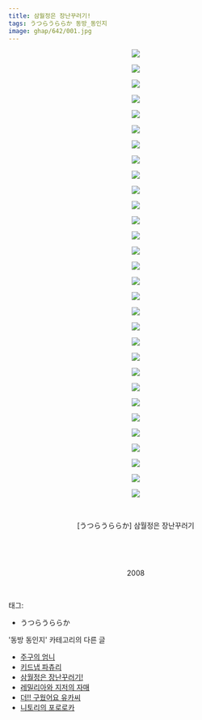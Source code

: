 ```yaml
---
title: 삼월정은 장난꾸러기!
tags: うつらうららか 동방_동인지
image: ghap/642/001.jpg
---
```

<div class="article">
<p style="text-align: center; clear: none; float: none;"><img src="{{ site.nasurl }}/ghap/642/001.jpg"/></p>
<p style="text-align: center; clear: none; float: none;"><img src="{{ site.nasurl }}/ghap/642/002.jpg"/></p>
<p style="text-align: center; clear: none; float: none;"><img src="{{ site.nasurl }}/ghap/642/003.jpg"/></p>
<p style="text-align: center; clear: none; float: none;"><img src="{{ site.nasurl }}/ghap/642/004.jpg"/></p>
<p style="text-align: center; clear: none; float: none;"><img src="{{ site.nasurl }}/ghap/642/005.jpg"/></p>
<p style="text-align: center; clear: none; float: none;"><img src="{{ site.nasurl }}/ghap/642/006.jpg"/></p>
<p style="text-align: center; clear: none; float: none;"><img src="{{ site.nasurl }}/ghap/642/007.jpg"/></p>
<p style="text-align: center; clear: none; float: none;"><img src="{{ site.nasurl }}/ghap/642/008.jpg"/></p>
<p style="text-align: center; clear: none; float: none;"><img src="{{ site.nasurl }}/ghap/642/009.jpg"/></p>
<p style="text-align: center; clear: none; float: none;"><img src="{{ site.nasurl }}/ghap/642/010.jpg"/></p>
<p style="text-align: center; clear: none; float: none;"><img src="{{ site.nasurl }}/ghap/642/011.jpg"/></p>
<p style="text-align: center; clear: none; float: none;"><img src="{{ site.nasurl }}/ghap/642/012.jpg"/></p>
<p style="text-align: center; clear: none; float: none;"><img src="{{ site.nasurl }}/ghap/642/013.jpg"/></p>
<p style="text-align: center; clear: none; float: none;"><img src="{{ site.nasurl }}/ghap/642/014.jpg"/></p>
<p style="text-align: center; clear: none; float: none;"><img src="{{ site.nasurl }}/ghap/642/015.jpg"/></p>
<p style="text-align: center; clear: none; float: none;"><img src="{{ site.nasurl }}/ghap/642/016.jpg"/></p>
<p style="text-align: center; clear: none; float: none;"><img src="{{ site.nasurl }}/ghap/642/017.jpg"/></p>
<p style="text-align: center; clear: none; float: none;"><img src="{{ site.nasurl }}/ghap/642/018.jpg"/></p>
<p style="text-align: center; clear: none; float: none;"><img src="{{ site.nasurl }}/ghap/642/019.jpg"/></p>
<p style="text-align: center; clear: none; float: none;"><img src="{{ site.nasurl }}/ghap/642/020.jpg"/></p>
<p style="text-align: center; clear: none; float: none;"><img src="{{ site.nasurl }}/ghap/642/021.jpg"/></p>
<p style="text-align: center; clear: none; float: none;"><img src="{{ site.nasurl }}/ghap/642/022.jpg"/></p>
<p style="text-align: center; clear: none; float: none;"><img src="{{ site.nasurl }}/ghap/642/023.jpg"/></p>
<p style="text-align: center; clear: none; float: none;"><img src="{{ site.nasurl }}/ghap/642/024.jpg"/></p>
<p style="text-align: center; clear: none; float: none;"><img src="{{ site.nasurl }}/ghap/642/025.jpg"/></p>
<p style="text-align: center; clear: none; float: none;"><img src="{{ site.nasurl }}/ghap/642/026.jpg"/></p>
<p style="text-align: center; clear: none; float: none;"><img src="{{ site.nasurl }}/ghap/642/027.jpg"/></p>
<p style="text-align: center; clear: none; float: none;"><img src="{{ site.nasurl }}/ghap/642/028.jpg"/></p>
<p style="text-align: center; clear: none; float: none;"><img src="{{ site.nasurl }}/ghap/642/029.jpg"/></p>
<p style="text-align: center; clear: none; float: none;"><img src="{{ site.nasurl }}/ghap/642/030.jpg"/></p>
<p style="text-align: center; clear: none; float: none;"><br/></p>
<p style="text-align: center; clear: none; float: none;">[うつらうららか] 삼월정은 장난꾸러기</p>
<p style="text-align: center; clear: none; float: none;"><br/></p>
<p style="text-align: center; clear: none; float: none;"><br/></p>
<p style="text-align: center; clear: none; float: none;">2008</p>
<p><br/></p>
</div><div class="tagTrail">
<p>태그: </p>
<ul>
<li>うつらうららか</li>
</ul>
</div><div class="another">
<p>'동방 동인지' 카테고리의 다른 글</p>
<ul>
<li><a href="/2016-07-02-ghap_645">주구의 엄니</a></li>
<li><a href="/2016-07-02-ghap_643">키드냅 파츄리</a></li>
<li><a href="/2016-07-02-ghap_642">삼월정은 장난꾸러기!</a></li>
<li><a href="/2016-07-02-ghap_641">레밀리아와 지저의 자매</a></li>
<li><a href="/2016-07-02-ghap_640">더!! 구웠어요 유카씨</a></li>
<li><a href="/2016-07-02-ghap_639">니토리의 포로로카</a></li>
</ul>
</div><div class="cb_module cb_fluid">
<div class="cb_wrt cb_profile">
</div><!-- commentList close -->
</div>